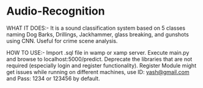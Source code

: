 # Audio-Recognition

WHAT IT DOES:-
It is a sound classification system based on 5 classes naming Dog Barks, Drillings, Jackhammer, glass breaking, and gunshots using CNN. Useful for crime scene analysis.

HOW TO USE:-
Import .sql file in wamp or xamp server. Execute main.py and browse to localhost:5000/predict. Deprecate the libraries that are not required (especially login and register functionality). Register Module might get issues while running on different machines, use ID: yash@gmail.com and Pass: 1234 or 123456 by default.
